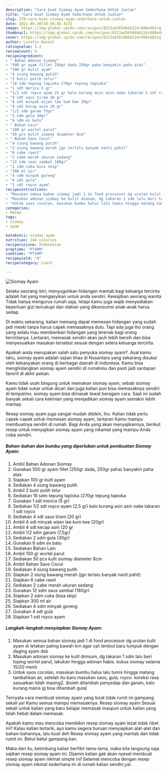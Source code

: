 ```yaml
---
description: "Cara buat Siomay Ayam Sederhana Untuk Jualan"
title: "Cara buat Siomay Ayam Sederhana Untuk Jualan"
slug: 270-cara-buat-siomay-ayam-sederhana-untuk-jualan
date: 2021-04-30T10:56:45.417Z
image: https://img-global.cpcdn.com/recipes/8313ad365d6bb224/680x482cq70/siomay-ayam-foto-resep-utama.jpg
thumbnail: https://img-global.cpcdn.com/recipes/8313ad365d6bb224/680x482cq70/siomay-ayam-foto-resep-utama.jpg
cover: https://img-global.cpcdn.com/recipes/8313ad365d6bb224/680x482cq70/siomay-ayam-foto-resep-utama.jpg
author: Loretta Daniel
ratingvalue: 3.2
reviewcount: 4
recipeingredient:
- " Bahan Adonan Siomay"
- "500 gr ayam fillet 250gr dada 250gr paha banyakin paha atas"
- "100 gr kulit ayam"
- "4 siung bawang putih"
- "2 butir putih telur"
- "18 sdm tepung tapioka 270gr tepung tapioka"
- "1 sdt merica 5 gr"
- "1/2 sdt royco ayam 25 gr kalo kurang asin asin oake takaran 1 sdt royco"
- "4 sdt saus tiram 20 gr"
- "4 sdt minyak wijen lee kum kee 20gr"
- "4 sdt kecap asin 20 gr"
- "1/2 sdm garam 75gr"
- "2 sdm gula 30gr"
- "6 sdm es batu"
- " Bahan Lain"
- "100 gr wortel parut"
- "50 pcs kulit siomay diameter 8cm"
- " Bahan Saos Cocol"
- "4 siung bawang putih"
- "2 siung bawang merah jgn terlalu banyak nanti pahit"
- "6 cabe rawit"
- "2 cabe merah ukuran sedang"
- "12 sdm saus sambal 180gr"
- "2 sdm cuka bisa skip"
- "300 ml air"
- "4 sdm minyak goreng"
- "4 sdt gula"
- "1 sdt royco ayam"
recipeinstructions:
- "Masukan semua bahan siomay jadi 1 di food processor dg urutan kulit ayam di letakan paling bawah krn agar cpt lembut baru tumpuk dengan daging ayam dsb"
- "Masukan adonan siomay ke kulit dimsum, dg takaran 1 sdm lalu beri toping wortel parut, lakukan hingga adonan habis. kukus siomay selama 15/20 menit"
- "Untuk saos cocolan, masukan bumbu halus lalu tumis hingga matang tambahkan air, setelah itu baru masukan saos, gula, royco. koreksi rasa sesuaikan lidah masing2. (boleh ditambah penyedap dan garam, kalo kurang manis jg bisa ditambah gula)"
categories:
- Resep
tags:
- siomay
- ayam

katakunci: siomay ayam 
nutrition: 244 calories
recipecuisine: Indonesian
preptime: "PT40M"
cooktime: "PT39M"
recipeyield: "4"
recipecategory: Lunch

---
```



![Siomay Ayam](https://img-global.cpcdn.com/recipes/8313ad365d6bb224/680x482cq70/siomay-ayam-foto-resep-utama.jpg)

Selaku seorang istri, menyuguhkan hidangan mantab bagi keluarga tercinta adalah hal yang mengasyikan untuk anda sendiri. Kewajiban seorang  wanita Tidak hanya mengurus rumah saja, tetapi kamu juga wajib menyediakan keperluan gizi tercukupi dan olahan yang dikonsumsi anak-anak harus sedap.

Di waktu  sekarang, kalian memang dapat memesan hidangan yang sudah jadi meski tanpa harus capek memasaknya dulu. Tapi ada juga lho orang yang selalu mau memberikan hidangan yang terenak bagi orang tercintanya. Lantaran, memasak sendiri akan jauh lebih bersih dan bisa menyesuaikan masakan tersebut sesuai dengan selera keluarga tercinta. 



Apakah anda merupakan salah satu penyuka siomay ayam?. Asal kamu tahu, siomay ayam adalah sajian khas di Nusantara yang sekarang disukai oleh kebanyakan orang di berbagai daerah di Indonesia. Kamu bisa menghidangkan siomay ayam sendiri di rumahmu dan pasti jadi santapan favorit di akhir pekan.

Kamu tidak usah bingung untuk memakan siomay ayam, sebab siomay ayam tidak sukar untuk dicari dan juga kalian pun bisa memasaknya sendiri di tempatmu. siomay ayam bisa dimasak lewat beragam cara. Saat ini sudah banyak sekali cara kekinian yang menjadikan siomay ayam semakin lebih mantap.

Resep siomay ayam juga sangat mudah dibikin, lho. Kalian tidak perlu capek-capek untuk memesan siomay ayam, lantaran Kamu mampu membuatnya sendiri di rumah. Bagi Anda yang akan menyajikannya, berikut resep untuk menyajikan siomay ayam yang nikamat yang mampu Anda coba sendiri.

<!--inarticleads1-->

##### Bahan-bahan dan bumbu yang diperlukan untuk pembuatan Siomay Ayam:

1. Ambil  Bahan Adonan Siomay
1. Gunakan 500 gr ayam fillet (250gr dada, 250gr paha) banyakin paha atas
1. Siapkan 100 gr kulit ayam
1. Sediakan 4 siung bawang putih
1. Ambil 2 butir putih telur
1. Sediakan 18 sdm tepung tapioka /270gr tepung tapioka
1. Gunakan 1 sdt merica (5 gr)
1. Sediakan 1/2 sdt royco ayam (2,5 gr) kalo kurang asin asin oake takaran 1 sdt royco
1. Sediakan 4 sdt saus tiram (20 gr)
1. Ambil 4 sdt minyak wijen lee kum kee (20gr)
1. Ambil 4 sdt kecap asin (20 gr
1. Ambil 1/2 sdm garam (7,5gr)
1. Sediakan 2 sdm gula (30gr)
1. Gunakan 6 sdm es batu
1. Sediakan  Bahan Lain
1. Ambil 100 gr wortel parut
1. Sediakan 50 pcs kulit siomay diameter 8cm
1. Ambil  Bahan Saos Cocol
1. Sediakan 4 siung bawang putih
1. Siapkan 2 siung bawang merah (jgn terlalu banyak nanti pahit)
1. Siapkan 6 cabe rawit
1. Sediakan 2 cabe merah ukuran sedang
1. Gunakan 12 sdm saus sambal (180gr)
1. Siapkan 2 sdm cuka (bisa skip)
1. Siapkan 300 ml air
1. Sediakan 4 sdm minyak goreng
1. Gunakan 4 sdt gula
1. Siapkan 1 sdt royco ayam




<!--inarticleads2-->

##### Langkah-langkah menyiapkan Siomay Ayam:

1. Masukan semua bahan siomay jadi 1 di food processor dg urutan kulit ayam di letakan paling bawah krn agar cpt lembut baru tumpuk dengan daging ayam dsb
1. Masukan adonan siomay ke kulit dimsum, dg takaran 1 sdm lalu beri toping wortel parut, lakukan hingga adonan habis. kukus siomay selama 15/20 menit
1. Untuk saos cocolan, masukan bumbu halus lalu tumis hingga matang tambahkan air, setelah itu baru masukan saos, gula, royco. koreksi rasa sesuaikan lidah masing2. (boleh ditambah penyedap dan garam, kalo kurang manis jg bisa ditambah gula)




Ternyata cara membuat siomay ayam yang lezat tidak rumit ini gampang sekali ya! Kamu semua mampu memasaknya. Resep siomay ayam Sesuai sekali untuk kalian yang baru belajar memasak maupun untuk kalian yang telah hebat dalam memasak.

Apakah kamu mau mencoba membikin resep siomay ayam lezat tidak ribet ini? Kalau kalian tertarik, ayo kamu segera buruan menyiapkan alat-alat dan bahan-bahannya, lalu buat deh Resep siomay ayam yang mantab dan tidak rumit ini. Betul-betul gampang kan. 

Maka dari itu, ketimbang kalian berfikir lama-lama, maka kita langsung saja sajikan resep siomay ayam ini. Dijamin kalian gak akan nyesel membuat resep siomay ayam nikmat simple ini! Selamat mencoba dengan resep siomay ayam nikmat sederhana ini di rumah kalian sendiri,ya!.

